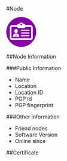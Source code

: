 #Node

![node settings logo](../img/settings/profile.png "Node Settings")  

##Node Information

###Public Information
 - Name
 - Location
 - Location ID
 - PGP Id
 - PGP fingerprint
 
###Other information
 - Friend nodes
 - Software Version
 - Online since
  
##Certificate


